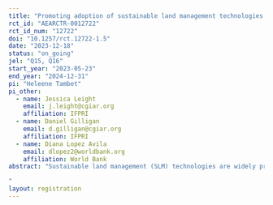 ```yaml
---
title: "Promoting adoption of sustainable land management technologies by women and couples in rural Ethiopia: Evidence from a randomized trial"
rct_id: "AEARCTR-0012722"
rct_id_num: "12722"
doi: "10.1257/rct.12722-1.5"
date: "2023-12-18"
status: "on_going"
jel: "Q15, Q16"
start_year: "2023-05-23"
end_year: "2024-12-31"
pi: "Heleene Tambet"
pi_other:
  - name: Jessica Leight
    email: j.leight@cgiar.org
    affiliation: IFPRI
  - name: Daniel Gilligan
    email: d.gilligan@cgiar.org
    affiliation: IFPRI
  - name: Diana Lopez Avila
    email: dlopez2@worldbank.org
    affiliation: World Bank
abstract: "Sustainable land management (SLM) technologies are widely promoted as strategies to enhance resilience against adverse climatic and environmental conditions by improving soil fertility and water retention, reducing erosion, and storing additional carbon in the soil. In Ethiopia, policy interest in enhancing sustainable land management is high, but take-up of SLM practices remains low. The objective of this randomized controlled trial is to evaluate a bundled intervention providing training and inputs (tree seedlings and vegetable gardening inputs) to encourage rural Ethiopian households who are part of the Productive Safety Net Program (PSNP) to adopt three complementary SLM practices: tree planting, composting, and home gardening. As women’s adoption of climate adaptation strategies may be more limited due to reduced labor availability, limited access to inputs, informational barriers, and restrictive social norms, we also seek to evaluate two different targeting strategies - training women alone, or training couples jointly - designed to encourage women’s participation in the decision-making around and implementation of sustainable land management technologies. Comparing the relative impacts of the two treatment arms allows us to test whether men’s engagement increases the probability of adopting SLM practices and of incurring any benefits, and whether this engagement affects patterns of intra-household task sharing and equality in decision-making. We aim to measure whether there is heterogeneity in adoption based on households' baseline level of spousal cooperation, perception of climate risks, and time and risk preferences.
"
layout: registration
---
```


